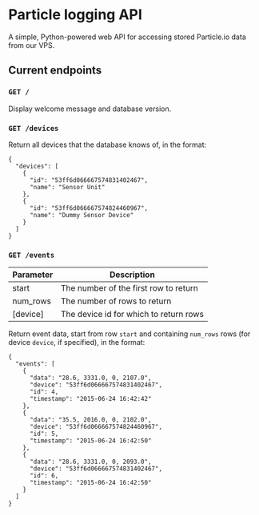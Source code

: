 # Particle logging API
A simple, Python-powered web API for accessing stored Particle.io data from our VPS.

## Current endpoints

### ``GET /``
Display welcome message and database version.

### ``GET /devices``
Return all devices that the database knows of, in the format:
```
{
  "devices": [
    {
      "id": "53ff6d066667574831402467", 
      "name": "Sensor Unit"
    }, 
    {
      "id": "53ff6d066667574824460967", 
      "name": "Dummy Sensor Device"
    }
  ]
}
```


### ``GET /events``
| Parameter | Description                            |
|-----------|----------------------------------------|
| start     | The number of the first row to return  |
| num_rows  | The number of rows to return           |
| [device]  | The device id for which to return rows |

Return event data, start from row ``start`` and containing ``num_rows`` rows (for device ``device``, if specified), in the format:

```
{
  "events": [
    {
      "data": "28.6, 3331.0, 0, 2107.0", 
      "device": "53ff6d066667574831402467", 
      "id": 4, 
      "timestamp": "2015-06-24 16:42:42"
    }, 
    {
      "data": "35.5, 2016.0, 0, 2102.0", 
      "device": "53ff6d066667574824460967", 
      "id": 5, 
      "timestamp": "2015-06-24 16:42:50"
    }, 
    {
      "data": "28.6, 3331.0, 0, 2093.0", 
      "device": "53ff6d066667574831402467", 
      "id": 6, 
      "timestamp": "2015-06-24 16:42:50"
    }
  ]
}
```
